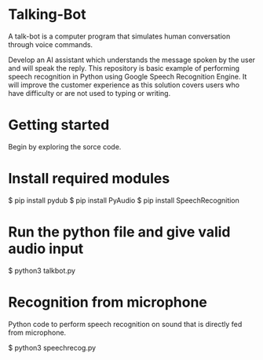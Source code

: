 # Talking-Bot
A talk-bot  is a computer program that simulates human conversation through voice commands.

Develop an AI assistant which understands the message spoken by the user and will speak the
reply. This repository is basic example of performing speech recognition in  Python using Google Speech Recognition Engine. It will improve the customer experience as this solution covers users who have difficulty or are not used to typing or writing.

# Getting started
Begin by exploring the sorce code.

# Install required modules
$ pip install pydub
$ pip install PyAudio
$ pip install SpeechRecognition
# Run the python file and give valid audio input
$ python3 talkbot.py
# Recognition from microphone
Python code to perform speech recognition on sound that is directly fed from microphone.

$ python3 speechrecog.py
